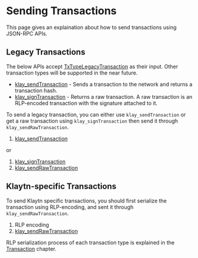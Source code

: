 # Sending Transactions <a id="sending-transactions"></a>

This page gives an explaination about how to send transactions using JSON-RPC APIs.

## Legacy Transactions <a id="legacy-transactions"></a>

The below APIs accept [TxTypeLegacyTransaction] as their input. Other transaction types will be supported in the near future.

- [klay_sendTransaction] - Sends a transaction to the network and returns a transaction hash.
- [klay_signTransaction] - Returns a raw transaction. A raw transaction is an RLP-encoded transaction with the signature attached to it.

To send a legacy transaction, you can either use `klay_sendTransaction` or get a raw transaction using `klay_signTransaction` then send it through `klay_sendRawTransaction`. 

1. [klay_sendTransaction]

or 

1. [klay_signTransaction]
2. [klay_sendRawTransaction] 

## Klaytn-specific Transactions <a id="klaytn-specific-transactions"></a>

To send Klaytn specific transactions, you should first serialize the transaction using RLP-encoding, and sent it through `klay_sendRawTransaction`.

1. RLP encoding
2. [klay_sendRawTransaction]

RLP serialization process of each transaction type is explained in the [Transaction] chapter.  


[TxTypeLegacyTransaction]: ../../klaytn/design/transactions/basic.md#txtypelegacytransaction
[klay_sendTransaction]: api-references/klay/transaction.md#klay_sendtransaction
[klay_signTransaction]: api-references/klay/transaction.md#klay_signtransaction
[klay_sendRawTransaction]: api-references/klay/transaction.md#klay_sendrawtransaction
[Transaction]: ../../klaytn/design/transactions/README.md  
